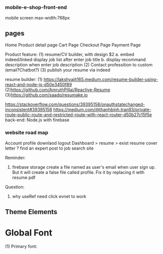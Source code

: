 ### mobile-e-shop-front-end
mobile screen max-width:768px
## pages
Home 
Product detail page
Cart Page
Checkout Page
Payment Page

Product feature:
(1) resume/CV builder, with design $2
    a. embed indeed/linked display job list after enter job title
    b. display recommand description when enter job description
(2) Contact professition to custom (email?Chatbot?)
(3) publish your resume via indeed

resume builder:
(1) https://lakshyajit165.medium.com/resume-builder-using-react-and-node-js-d50e3450f89
(2)https://github.com/AmruthPillai/Reactive-Resume
(3)https://github.com/saadq/resumake.io

https://stackoverflow.com/questions/39395158/onauthstatechanged-inconsistent#39395158
https://medium.com/@thanhbinh.tran93/private-route-public-route-and-restricted-route-with-react-router-d50b27c15f5e
back-end:
Node.js with firebase


### website road map
Account 
    profile
    downlaod
    logout
Dashboard 
    > resume > exist resume
	cover letter ?
	find an expert
	post to job search site
    
Reminder:
1. firebase storage create a file named as user's email when user sign up. But it will create a false file called profile. Fix it by replacing it with resume pdf


Question:
1. why useRef need click evnet to work


## Theme Elements
# Global Font
(1) Primary font: 

